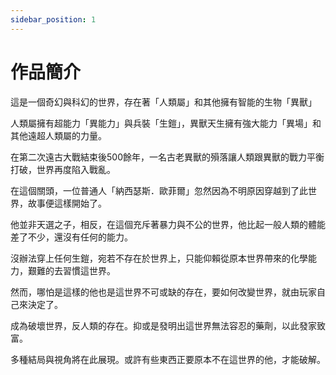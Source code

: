 ```yaml
---
sidebar_position: 1
---
```

# 作品簡介

這是一個奇幻與科幻的世界，存在著「人類屬」和其他擁有智能的生物「異獸」

人類屬擁有超能力「異能力」與兵裝「生鎧」，異獸天生擁有強大能力「異場」和其他遠超人類屬的力量。

在第二次遠古大戰結束後500餘年，一名古老異獸的殞落讓人類跟異獸的戰力平衡打破，世界再度陷入戰亂。  

在這個關頭，一位普通人「納西瑟斯．歐菲爾」忽然因為不明原因穿越到了此世界，故事便這樣開始了。

他並非天選之子，相反，在這個充斥著暴力與不公的世界，他比起一般人類的體能差了不少，還沒有任何的能力。

沒辦法穿上任何生鎧，宛若不存在於世界上，只能仰賴從原本世界帶來的化學能力，艱難的去習慣這世界。

然而，哪怕是這樣的他也是這世界不可或缺的存在，要如何改變世界，就由玩家自己來決定了。

成為破壞世界，反人類的存在。抑或是發明出這世界無法容忍的藥劑，以此發家致富。

多種結局與視角將在此展現。或許有些東西正要原本不在這世界的他，才能破解。


